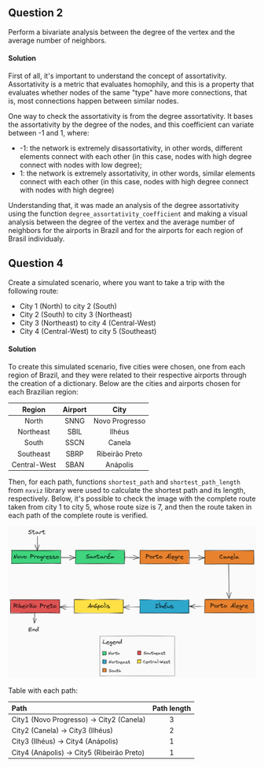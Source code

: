 ## Question 2

Perform a bivariate analysis between the degree of the vertex and the average number of neighbors.

#### Solution

First of all, it's important to understand the concept of assortativity. Assortativity is a metric that evaluates homophily, and this is a property that evaluates whether nodes of the same "type" have more connections, that is, most connections happen between similar nodes.

One way to check the assortativity is from the degree assortativity. It bases the assortativity by the degree of the nodes, and this coefficient can variate between -1 and 1, where:

*   -1: the network is extremely disassortativity, in other words, different elements connect with each other (in this case, nodes with high degree connect with nodes with low degree);
*    1: the network is extremely assortativity, in other words, similar elements connect with each other (in this case, nodes with high degree connect with nodes with high degree)

Understanding that, it was made an analysis of the degree assortativity using the function `degree_assortativity_coefficient` and making a visual analysis between the degree of the vertex and the average number of neighbors for the airports in Brazil and for the airports for each region of Brasil individualy.

## Question 4

Create a simulated scenario, where you want to take a trip with the following route:

*   City 1 (North) to city 2 (South)
*   City 2 (South) to city 3 (Northeast)
*   City 3 (Northeast) to city 4 (Central-West)
*   City 4 (Central-West) to city 5 (Southeast)

#### Solution

To create this simulated scenario, five cities were chosen, one from each region of Brazil, and they were related to their respective airports through the creation of a dictionary. Below are the cities and airports chosen for each Brazilian region:

Region       | Airport | City
:--------:   | :------:| :--------:
North        | SNNG    | Novo Progresso
Northeast    | SBIL    | Ilhéus
South        | SSCN    | Canela
Southeast    | SBRP    | Ribeirão Preto
Central-West | SBAN    | Anápolis

Then, for each path, functions `shortest_path` and `shortest_path_length` from `nxviz` library were used to calculate the shortest path and its length, respectively. Below, it's possible to check the image with the complete route taken from city 1 to city 5, whose route size is 7, and then the route taken in each path of the complete route is verified.

![img](./img/img-q4-t2-u2.png)

Table with each path:

Path                                           | Path length 
:-------------------------------------------- | :------:
City1 (Novo Progresso) -> City2 (Canela)       | 3   
City2 (Canela) -> City3 (Ilhéus)               | 2   
City3 (Ilhéus) -> City4 (Anápolis)             | 1    
City4 (Anápolis) -> City5 (Ribeirão Preto)     | 1    
